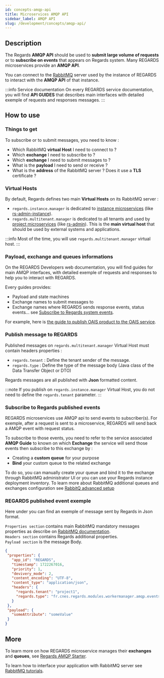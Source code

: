 ```yaml
---
id: concepts-amqp-api
title: Microservices AMQP API
sidebar_label: AMQP API
slug: /development/concepts/amqp-api/
---
```


## Description

The Regards **AMQP API** should be used to **submit large volume of requests** or to **subscribe on events** that
appears on Regards system. Many REGARDS microservices provide an **AMQP API**.

You can connect to the [RabbitMQ](https://www.rabbitmq.com/) server used by the instance of REGARDS to interact with the
**AMQP API** of that instance.

:::info Service documentation
On every REGARDS service documentation, you will find **API GUIDES** that describes main interfaces with detailed
exemple of requests and responses messages.
:::

## How to use

### Things to get

To subscribe or to submit messages, you need to know :

- Which RabbitMQ **virtual Host** I need to connect to ?
- Which **exchange** I need to subscribe to ?
- Which **exchange** I need to submit messages to ?
- What is the **payload** I need to send or receive ?
- What is the **address** of the RabbitMQ server ? Does it use a **TLS** certificate ?

### Virtual Hosts

By default, Regards defines two main **Virtual Hosts** on its RabbitMQ server :

- `regards.instance.manager` is dedicated to [instance microservices](03-multitenant.md) (like
  [rs-admin-instance](../backend/regards/admin-instance/overview.md)).
- `regards.multitenant.manager` is dedicated to all tenants and used by [project microservices](03-multitenant.md) (like
  [rs-admin](../backend/regards/admin/admin.md)). This is the **main virtual host** that should be used by external
  systems and applications.

:::info
Most of the time, you will use `regards.multitenant.manager` virtual host.
:::

### Payload, exchange and queues informations

On the REGARDS Developers web documentation, you will find guides for main AMQP interfaces, with detailed exemple of
requests and responses to help you to interact with REGARDS.

Every guides provides:

- Payload and state machines
- Exchange names to submit messages to
- Exchange names where REGARDS sends response events, status events...
  see [Subscribe to Regards system events](#subscribe-to-regards-published-events).

For example, here
is [the guide to publish OAIS product to the OAIS service](../services/ingest/api-guides/amqp/ingest-amqp-publish-product.mdx).

### Publish message to REGARDS

Published messages on `regards.multitenant.manager` Virtual Host must contain headers properties :

- `regards.tenant` : Define the tenant sender of the message.
- `regards.type` : Define the type of the message body (Java class of the Data Transfer Object or DTO)

Regards messages are all published with **Json** formatted content.

:::note
If you publish on `regards.instance.manager` Virtual Host, you do not need to define the `regards.tenant` parameter.
:::

### Subscribe to Regards published events

REGARDS microservices use AMQP api to send events to subscriber(s). For exemple, after a request is sent to a
microservice,
REGARDS will send back a AMQP event with request status.

To subscribe to those events, you need to refer to the service associated **AMQP Guide** to known on which **Exchange**
the service will send those events then subscribe to this exchange by :

- Creating a **custom queue** for your purpose
- **Bind** your custom queue to the related exchange

To do so, you can manually create your queue and bind it to the exchange through RabbitMQ administrator UI or you can
use your Regards instance deployment inventory. To learn more about RabbitMQ additional queues and exchanges
configuration see [RabbitQ advanced setup](../../setup/swarm/advanced/swarm-rabbitmq.md)

### REGARDS published event exemple

Here under you can find an exemple of message sent by Regards in Json format.

`Properties section` contains main RabbitMQ mandatory messages properties as describe
on [RabbitMQ documentation](https://www.rabbitmq.com/docs/publishers#message-properties).  
`Headers section` contains Regards additional properties.  
`Payload section` is the message Body.

 ```json
 {
  "properties": {
    "app_id": "REGARDS",
    "timestamp": 1722267016,
    "priority": 1,
    "devivery_mode": 2,
    "content_encoding": "UTF-8",
    "content_type": "application/json",
    "headers": {
      "regards.tenant": "project1",
      "regards.type": "fr.cnes.regards.modules.workermanager.amqp.events.out.ResponseEvent"
    }
  },
  "payload": {
    "someAttribute": "someValue"
  }
}
 ```

## More

To learn more on how REGARDS microservice manages their **exchanges** and **queues**,
see [Regards AMQP Starter](../backend/framework/starters/amqp-starter.md).

To learn how to interface your application with RabbitMQ server
see [RabbitMQ tutorials](https://www.rabbitmq.com/tutorials).

